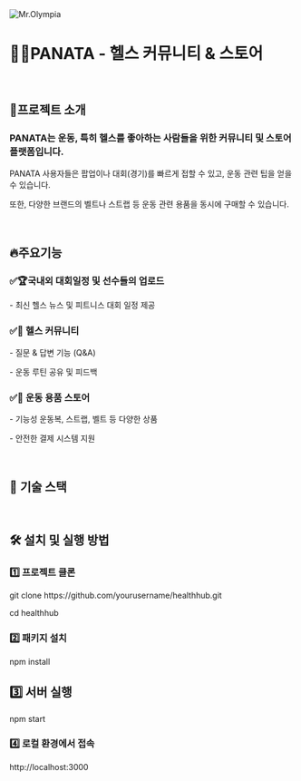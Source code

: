 <img src="https://github.com/user-attachments/assets/ad1ffd28-2e11-40cb-b2a9-0fa842de3980" alt="Mr.Olympia">

<h1>💪🏻PANATA - 헬스 커뮤니티 & 스토어</h1>

<br>

<h2>📌프로젝트 소개</h2>
<h3>PANATA는 운동, 특히 헬스를 좋아하는 사람들을 위한 커뮤니티 및 스토어 플랫폼입니다.</h3>
<p>PANATA 사용자들은 팝업이나 대회(경기)를 빠르게 접할 수 있고, 운동 관련 팁을 얻을 수 있습니다.</p>
<p>또한, 다양한 브랜드의 벨트나 스트랩 등 운동 관련 용품을 동시에 구매할 수 있습니다.</p>

<br>

<h2>🔥주요기능</h2>
<h3>✅🏆국내외 대회일정 및 선수들의 업로드</h3>
<p>- 최신 헬스 뉴스 및 피트니스 대회 일정 제공</p>

<h3>✅💬 헬스 커뮤니티</h3>
<p>- 질문 & 답변 기능 (Q&A)</p>
<p>- 운동 루틴 공유 및 피드백</p>

<h3>✅🛒 운동 용품 스토어</h3>
<p>- 기능성 운동복, 스트랩, 벨트 등 다양한 상품</p>
<p>- 안전한 결제 시스템 지원</p>

<br>

<h2>🚀 기술 스택</h2>

<br>

<h2>🛠️ 설치 및 실행 방법</h2>
<h3>1️⃣ 프로젝트 클론</h3>
<p>git clone https://github.com/yourusername/healthhub.git</p>
<p>cd healthhub</p>
<h3>2️⃣ 패키지 설치</h3>
<p>npm install</p>
<h2>3️⃣ 서버 실행</h2>
<p>npm start</p>
<h3>4️⃣ 로컬 환경에서 접속</h3>
<p>http://localhost:3000</p>
